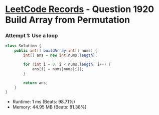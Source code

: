 # [LeetCode Records](../../README.md) - Question 1920 Build Array from Permutation

### Attempt 1: Use a loop
```java
class Solution {
    public int[] buildArray(int[] nums) {
        int[] ans = new int[nums.length];

        for (int i = 0; i < nums.length; i++) {
            ans[i] = nums[nums[i]];
        }

        return ans;
    }
}
```
- Runtime: 1 ms (Beats: 98.71%)
- Memory: 44.95 MB (Beats: 81.38%)

<br>
